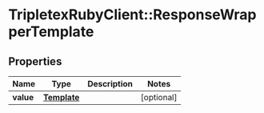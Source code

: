# TripletexRubyClient::ResponseWrapperTemplate

## Properties
Name | Type | Description | Notes
------------ | ------------- | ------------- | -------------
**value** | [**Template**](Template.md) |  | [optional] 


